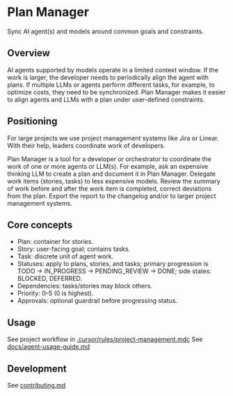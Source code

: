 # Plan Manager

Sync AI agent(s) and models around common goals and constraints.

## Overview

AI agents supported by models operate in a limited context window. If the work is larger, the developer needs to periodically align the agent with plans. If multiple LLMs or agents perform different tasks, for example, to optimize costs, they need to be synchronized. Plan Manager makes it easier to align agents and LLMs with a plan under user-defined constraints.

## Positioning

For large projects we use project management systems like Jira or Linear. With their help, leaders coordinate work of developers. 

Plan Manager is a tool for a developer or orchestrator to coordinate the work of one or more agents or LLM(s). For example, ask an expensive thinking LLM to create a plan and document it in Plan Manager. Delegate work items (stories, tasks) to less expensive models. Review the summary of work before and after the work item is completed, correct deviations from the plan. Export the report to the changelog and/or to larger project management systems.

## Core concepts

- Plan: container for stories.
- Story: user-facing goal; contains tasks.
- Task: discrete unit of agent work.
- Statuses: apply to plans, stories, and tasks; primary progression is TODO → IN_PROGRESS → PENDING_REVIEW → DONE; side states: BLOCKED, DEFERRED.
- Dependencies: tasks/stories may block others.
- Priority: 0–5 (0 is highest).
- Approvals: optional guardrail before progressing status.

## Usage

See project workflow in [.cursor/rules/project-management.mdc](.cursor/rules/project-management.mdc)
See [docs/agent-usage-guide.md](docs/agent-usage-guide.md)

## Development

See [contributing.md](contributing.md)
